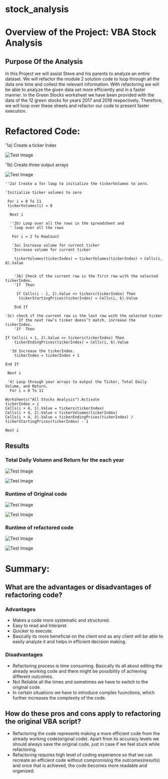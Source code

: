 # stock_analysis
# Overview of the Project: VBA Stock Analysis
## Purpose Of the Analysis
In this Project we will assist Steve and his parents to analyze an entire dataset. We will refactor the module 2 solution code to loop through all the data one time and collect the relevant information. With refactoring we will be able to analyze the given data set more efficiently and in a faster manner. In the Green Stocks worksheet we have been provided with the data of the 12 green stocks for years 2017 and 2018 respectively. Therefore, we will loop over these sheets and refactor our code to present faster execution.

# Refactored Code: 

 '1a) Create a ticker Index
 
 
![Test Image](/Resources/tickerIndex.png) <br/>
    
    

  '1b) Create three output arrays   
    
  ![Test Image](/Resources/OutputArrays.png) <br/>
    
    
    ''2a) Create a for loop to initialize the tickerVolumes to zero. 
    
    'Initialize ticker volumes to zero
    
     For i = 0 To 11
     tickerVolumes(i) = 0

      Next i
 
      ''2b) Loop over all the rows in the spreadsheet and  
      ' loop over all the rows

       For i = 2 To RowCount
 
       '3a) Increase volume for current ticker
       'Increase volume for current ticker
   
        tickerVolumes(tickerIndex) = tickerVolumes(tickerIndex) + Cells(i, 8).Value
    
    
        '3b) Check if the current row is the first row with the selected tickerIndex.
        'If  Then
    
         If Cells(i - 1, 2).Value <> tickers(tickerIndex) Then
          tickerStartingPrices(tickerIndex) = Cells(i, 6).Value
        
        End If
    
    '3c) check if the current row is the last row with the selected ticker
         'If the next row’s ticker doesn’t match, increase the tickerIndex.
        'If  Then
    
    If Cells(i + 1, 2).Value <> tickers(tickerIndex) Then
        tickerEndingPrices(tickerIndex) = Cells(i, 6).Value
        
      '3d Increase the tickerIndex. 
        tickerIndex = tickerIndex + 1
        
    End If

     Next i

     '4) Loop through your arrays to output the Ticker, Total Daily Volume, and Return.
      For i = 0 To 11
  
    Worksheets("All Stocks Analysis").Activate
    tickerIndex = i
    Cells(i + 4, 1).Value = tickers(tickerIndex)
    Cells(i + 4, 2).Value = tickerVolumes(tickerIndex)
    Cells(i + 4, 3).Value = tickerEndingPrices(tickerIndex) / tickerStartingPrices(tickerIndex) - 1
    
    Next i
    
## Results 
### Total Daily Volumn and Return for the each year
![Test Image](/Resources/VBA_Challenge_2017.png) <br/>

![Test Image](/Resources/VBA_Challenge_2018.png) <br/>

### Runtime of Original code
  ![Test Image](/Resources/VBA_Challenge_2017_time.png) <br/>
  
  ![Test Image](/Resources/VBA_Challenge_2018_time.png) <br/>
  

### Runtime of refactored code

  ![Test Image](/Resources/VBA_ChallengeRefactored_2017_time1.png) <br/>
  
  ![Test Image](/Resources/VBA_ChallengeRefactored_2018_time1.png) <br/>


# Summary: 
## What are the advantages or disadvantages of refactoring code?
### Advantages
- Makes a code more systematic and structured. <br/>
- Easy to read and Interpret. <br/> 
- Quicker to execute. <br/>
- Basically its more beneficial on the client end as any client will be able to easily analyze it and helps in efficient decision making.<br/>

### Disadvantages
- Refactoring process is time consuming. Basically its all about editing the already working code and there might be possibility of achieving different outcomes.<br/>
- Not Reliable all the times and sometimes we have to switch to the original code.<br/>
- In certain situations we have to introduce complex fuunctions, which further increases the complexity of the code.<br/> 

## How do these pros and cons apply to refactoring the original VBA script?
- Refactoring the code represents making a more efficient code from the already working code(original code). Apart from its accuracy levels we should always save the original code, just in case if we feel stuck while refactoring. <br/>
- Refactoring requires high level of coding experience so that we can recreate an efficient code without compromising the outcomes(results) and once that is achieved, the code becomes more readable and organized.

